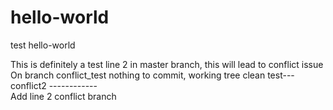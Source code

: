 # hello-world
test hello-world

This is definitely a test
line 2 in master branch, this will lead to conflict issue
On branch conflict_test
nothing to commit, working tree clean
test---conflict2
------------ \
Add line 2 conflict branch
